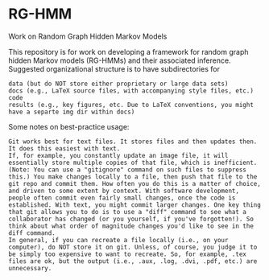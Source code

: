 # RG-HMM
Work on Random Graph Hidden Markov Models

This repository is for work on developing a framework for random graph hidden Markov models (RG-HMMs) and their associated inference. Suggested organizational structure is to have subdirectories for

    data (but do NOT store either proprietary or large data sets)
    docs (e.g., LaTeX source files, with accompanying style files, etc.)
    code
    results (e.g., key figures, etc. Due to LaTeX conventions, you might have a separte img dir within docs)

Some notes on best-practice usage:

    Git works best for text files. It stores files and then updates then. It does this easiest with text.
    If, for example, you constantly update an image file, it will essentially store multiple copies of that file, which is inefficient. (Note: You can use a "gitignore" command on such files to suppress this.) You make changes locally to a file, then push that file to the git repo and commit them. How often you do this is a matter of choice, and driven to some extent by context. With software development, people often commit even fairly small changes, once the code is established. With text, you might commit larger changes. One key thing that git allows you to do is to use a "diff" command to see what a collaborator has changed (or you yourself, if you've forgotten!). So think about what order of magnitude changes you'd like to see in the diff command.
    In general, if you can recreate a file locally (i.e., on your computer), do NOT store it on git. Unless, of course, you judge it to be simply too expensive to want to recreate. So, for example, .tex files are ok, but the output (i.e., .aux, .log, .dvi, .pdf, etc.) are unnecessary.
